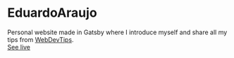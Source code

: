 # EduardoAraujo

Personal website made in Gatsby where I introduce myself and share all my tips from [WebDevTips](https://www.instagram.com/webdev.tips/).  
[See live](https://www.eduardo-araujo.com)
